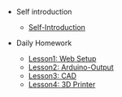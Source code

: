 <!-- 侧边栏 docs/_sidebar.md -->
- Self introduction
  - [Self-Introduction](self-introduction.md)

- Daily Homework
  - [Lesson1: Web Setup](DailyHomework/lesson1-web-site-setup.md)
  - [Lesson2: Arduino-Output](DailyHomework/lesson2-arduino-output.md)
  - [Lesson3: CAD](DailyHomework/lesson3-arduino-intput.md)
  - [Lesson4: 3D Printer](DailyHomework/lesson4-3d-printer.md)